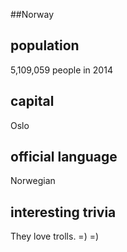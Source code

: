 ##Norway
## population
5,109,059 people in 2014

## capital
Oslo
 
## official language
Norwegian

## interesting trivia
They love trolls. =) =)


